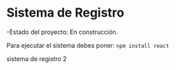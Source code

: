 <h1>Sistema de Registro</h1>

-Estado del proyecto: En construcción.


Para ejecutar el sistema debes poner:
```npm install react```


sistema de registro 2
